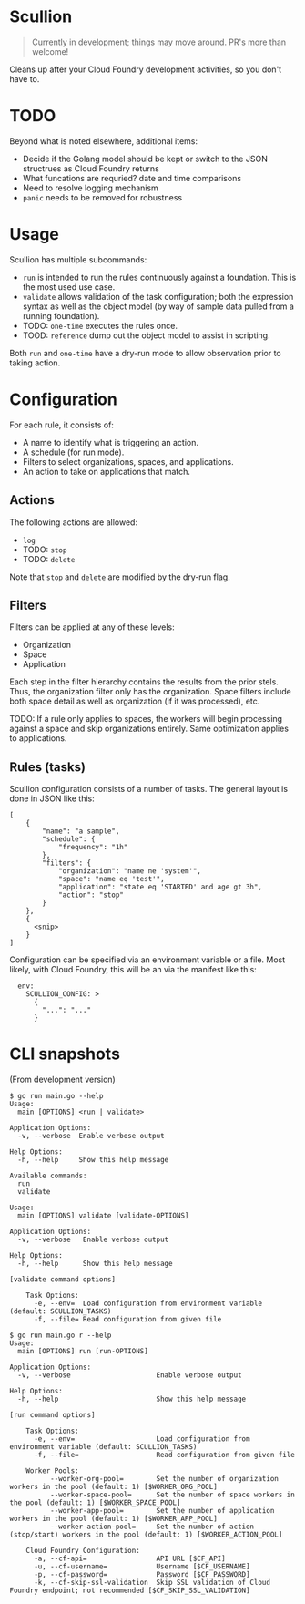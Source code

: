 # Scullion

> Currently in development; things may move around. PR's more than welcome!

Cleans up after your Cloud Foundry development activities, so you don't have to.

# TODO

Beyond what is noted elsewhere, additional items:
* Decide if the Golang model should be kept or switch to the JSON structrues as Cloud Foundry returns
* What funcations are requried? date and time comparisons
* Need to resolve logging mechanism
* `panic` needs to be removed for robustness

# Usage

Scullion has multiple subcommands:
* `run` is intended to run the rules continuously against a foundation. This is the most used use case.
* `validate` allows validation of the task configuration; both the expression syntax as well as the object model (by way of sample data pulled from a running foundation).
* TODO: `one-time` executes the rules once.
* TOOD: `reference` dump out the object model to assist in scripting.

Both `run` and `one-time` have a dry-run mode to allow observation prior to taking action.

# Configuration

For each rule, it consists of:
* A name to identify what is triggering an action.
* A schedule (for run mode).
* Filters to select organizations, spaces, and applications.
* An action to take on applications that match.

## Actions

The following actions are allowed:
* `log`
* TODO: `stop`
* TODO: `delete`

Note that `stop` and `delete` are modified by the dry-run flag.

## Filters

Filters can be applied at any of these levels:
* Organization
* Space
* Application

Each step in the filter hierarchy contains the results from the prior stels. Thus, the organization filter only has the organization. Space filters include both space detail as well as organization (if it was processed), etc.

TODO: If a rule only applies to spaces, the workers will begin processing against a space and skip organizations entirely. Same optimization applies to applications.

## Rules (tasks)

Scullion configuration consists of a number of tasks.  The general layout is done in JSON like this:
```
[
    {
        "name": "a sample",
        "schedule": {
            "frequency": "1h"
        },
        "filters": {
            "organization": "name ne 'system'",
            "space": "name eq 'test'",
            "application": "state eq 'STARTED' and age gt 3h",
            "action": "stop"
        }
    },
    {
      <snip>
    }
]
```

Configuration can be specified via an environment variable or a file. Most likely, with Cloud Foundry, this will be an via the manifest like this:
```
  env:
    SCULLION_CONFIG: >
      {
        "...": "..."
      }
```

# CLI snapshots

(From development version)

```
$ go run main.go --help
Usage:
  main [OPTIONS] <run | validate>

Application Options:
  -v, --verbose  Enable verbose output

Help Options:
  -h, --help     Show this help message

Available commands:
  run
  validate
```

```$ go run main.go validate --help
Usage:
  main [OPTIONS] validate [validate-OPTIONS]

Application Options:
  -v, --verbose   Enable verbose output

Help Options:
  -h, --help      Show this help message

[validate command options]

    Task Options:
      -e, --env=  Load configuration from environment variable (default: SCULLION_TASKS)
      -f, --file= Read configuration from given file
```

```
$ go run main.go r --help
Usage:
  main [OPTIONS] run [run-OPTIONS]

Application Options:
  -v, --verbose                     Enable verbose output

Help Options:
  -h, --help                        Show this help message

[run command options]

    Task Options:
      -e, --env=                    Load configuration from environment variable (default: SCULLION_TASKS)
      -f, --file=                   Read configuration from given file

    Worker Pools:
          --worker-org-pool=        Set the number of organization workers in the pool (default: 1) [$WORKER_ORG_POOL]
          --worker-space-pool=      Set the number of space workers in the pool (default: 1) [$WORKER_SPACE_POOL]
          --worker-app-pool=        Set the number of application workers in the pool (default: 1) [$WORKER_APP_POOL]
          --worker-action-pool=     Set the number of action (stop/start) workers in the pool (default: 1) [$WORKER_ACTION_POOL]

    Cloud Foundry Configuration:
      -a, --cf-api=                 API URL [$CF_API]
      -u, --cf-username=            Username [$CF_USERNAME]
      -p, --cf-password=            Password [$CF_PASSWORD]
      -k, --cf-skip-ssl-validation  Skip SSL validation of Cloud Foundry endpoint; not recommended [$CF_SKIP_SSL_VALIDATION]
```